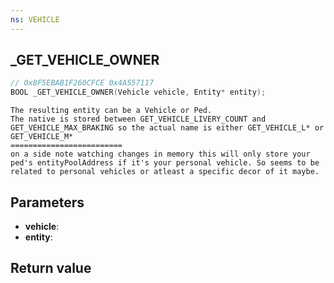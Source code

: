 ```yaml
---
ns: VEHICLE
---
```

## _GET_VEHICLE_OWNER

```c
// 0x8F5EBAB1F260CFCE 0x4A557117
BOOL _GET_VEHICLE_OWNER(Vehicle vehicle, Entity* entity);
```

```
The resulting entity can be a Vehicle or Ped.  
The native is stored between GET_VEHICLE_LIVERY_COUNT and GET_VEHICLE_MAX_BRAKING so the actual name is either GET_VEHICLE_L* or GET_VEHICLE_M*  
=========================  
on a side note watching changes in memory this will only store your ped's entityPoolAddress if it's your personal vehicle. So seems to be related to personal vehicles or atleast a specific decor of it maybe.  
```

## Parameters
* **vehicle**: 
* **entity**: 

## Return value

